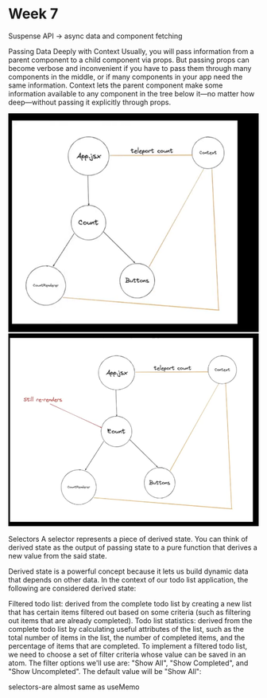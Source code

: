 # Week 7
Suspense API -> async data and component fetching

Passing Data Deeply with Context
Usually, you will pass information from a parent component to a child component via props. But passing props can become verbose and inconvenient if you have to pass them through many components in the middle, or if many components in your app need the same information. Context lets the parent component make some information available to any component in the tree below it—no matter how deep—without passing it explicitly through props.

![img.png](img.png)
![img_1.png](img_1.png)

Selectors
A selector represents a piece of derived state. You can think of derived state as the output of passing state to a pure function that derives a new value from the said state.

Derived state is a powerful concept because it lets us build dynamic data that depends on other data. In the context of our todo list application, the following are considered derived state:

Filtered todo list: derived from the complete todo list by creating a new list that has certain items filtered out based on some criteria (such as filtering out items that are already completed).
Todo list statistics: derived from the complete todo list by calculating useful attributes of the list, such as the total number of items in the list, the number of completed items, and the percentage of items that are completed.
To implement a filtered todo list, we need to choose a set of filter criteria whose value can be saved in an atom. The filter options we'll use are: "Show All", "Show Completed", and "Show Uncompleted". The default value will be "Show All":

selectors-are almost same as useMemo
